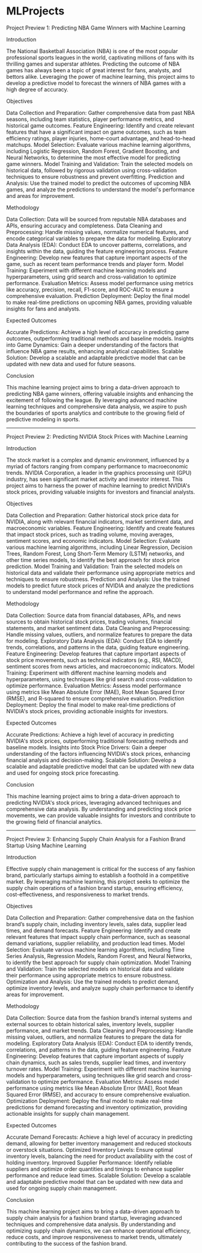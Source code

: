 # MLProjects
Project Preview 1: Predicting NBA Game Winners with Machine Learning

Introduction

The National Basketball Association (NBA) is one of the most popular professional sports leagues in the world, captivating millions of fans with its thrilling games and superstar athletes. Predicting the outcome of NBA games has always been a topic of great interest for fans, analysts, and bettors alike. Leveraging the power of machine learning, this project aims to develop a predictive model to forecast the winners of NBA games with a high degree of accuracy.

Objectives

Data Collection and Preparation: Gather comprehensive data from past NBA seasons, including team statistics, player performance metrics, and historical game outcomes.
Feature Engineering: Identify and create relevant features that have a significant impact on game outcomes, such as team efficiency ratings, player injuries, home-court advantage, and head-to-head matchups.
Model Selection: Evaluate various machine learning algorithms, including Logistic Regression, Random Forest, Gradient Boosting, and Neural Networks, to determine the most effective model for predicting game winners.
Model Training and Validation: Train the selected models on historical data, followed by rigorous validation using cross-validation techniques to ensure robustness and prevent overfitting.
Prediction and Analysis: Use the trained model to predict the outcomes of upcoming NBA games, and analyze the predictions to understand the model's performance and areas for improvement.

Methodology

Data Collection: Data will be sourced from reputable NBA databases and APIs, ensuring accuracy and completeness.
Data Cleaning and Preprocessing: Handle missing values, normalize numerical features, and encode categorical variables to prepare the data for modeling.
Exploratory Data Analysis (EDA): Conduct EDA to uncover patterns, correlations, and insights within the data, guiding the feature engineering process.
Feature Engineering: Develop new features that capture important aspects of the game, such as recent team performance trends and player form.
Model Training: Experiment with different machine learning models and hyperparameters, using grid search and cross-validation to optimize performance.
Evaluation Metrics: Assess model performance using metrics like accuracy, precision, recall, F1-score, and ROC-AUC to ensure a comprehensive evaluation.
Prediction Deployment: Deploy the final model to make real-time predictions on upcoming NBA games, providing valuable insights for fans and analysts.

Expected Outcomes

Accurate Predictions: Achieve a high level of accuracy in predicting game outcomes, outperforming traditional methods and baseline models.
Insights into Game Dynamics: Gain a deeper understanding of the factors that influence NBA game results, enhancing analytical capabilities.
Scalable Solution: Develop a scalable and adaptable predictive model that can be updated with new data and used for future seasons.

Conclusion

This machine learning project aims to bring a data-driven approach to predicting NBA game winners, offering valuable insights and enhancing the excitement of following the league. By leveraging advanced machine learning techniques and comprehensive data analysis, we aspire to push the boundaries of sports analytics and contribute to the growing field of predictive modeling in sports.


---------------------------------------------------------------------------------------------------------------------------------------------------------------


Project Preview 2: Predicting NVIDIA Stock Prices with Machine Learning

Introduction

The stock market is a complex and dynamic environment, influenced by a myriad of factors ranging from company performance to macroeconomic trends. NVIDIA Corporation, a leader in the graphics processing unit (GPU) industry, has seen significant market activity and investor interest. This project aims to harness the power of machine learning to predict NVIDIA's stock prices, providing valuable insights for investors and financial analysts.

Objectives

Data Collection and Preparation: Gather historical stock price data for NVIDIA, along with relevant financial indicators, market sentiment data, and macroeconomic variables.
Feature Engineering: Identify and create features that impact stock prices, such as trading volume, moving averages, sentiment scores, and economic indicators.
Model Selection: Evaluate various machine learning algorithms, including Linear Regression, Decision Trees, Random Forest, Long Short-Term Memory (LSTM) networks, and other time series models, to identify the best approach for stock price prediction.
Model Training and Validation: Train the selected models on historical data and validate their performance using appropriate metrics and techniques to ensure robustness.
Prediction and Analysis: Use the trained models to predict future stock prices of NVIDIA and analyze the predictions to understand model performance and refine the approach.

Methodology

Data Collection: Source data from financial databases, APIs, and news sources to obtain historical stock prices, trading volumes, financial statements, and market sentiment data.
Data Cleaning and Preprocessing: Handle missing values, outliers, and normalize features to prepare the data for modeling.
Exploratory Data Analysis (EDA): Conduct EDA to identify trends, correlations, and patterns in the data, guiding feature engineering.
Feature Engineering: Develop features that capture important aspects of stock price movements, such as technical indicators (e.g., RSI, MACD), sentiment scores from news articles, and macroeconomic indicators.
Model Training: Experiment with different machine learning models and hyperparameters, using techniques like grid search and cross-validation to optimize performance.
Evaluation Metrics: Assess model performance using metrics like Mean Absolute Error (MAE), Root Mean Squared Error (RMSE), and R-squared to ensure comprehensive evaluation.
Prediction Deployment: Deploy the final model to make real-time predictions of NVIDIA's stock prices, providing actionable insights for investors.

Expected Outcomes

Accurate Predictions: Achieve a high level of accuracy in predicting NVIDIA's stock prices, outperforming traditional forecasting methods and baseline models.
Insights into Stock Price Drivers: Gain a deeper understanding of the factors influencing NVIDIA's stock prices, enhancing financial analysis and decision-making.
Scalable Solution: Develop a scalable and adaptable predictive model that can be updated with new data and used for ongoing stock price forecasting.

Conclusion

This machine learning project aims to bring a data-driven approach to predicting NVIDIA's stock prices, leveraging advanced techniques and comprehensive data analysis. By understanding and predicting stock price movements, we can provide valuable insights for investors and contribute to the growing field of financial analytics.


---------------------------------------------------------------------------------------------------------------------------------------------------------

Project Preview 3: Enhancing Supply Chain Analysis for a Fashion Brand Startup Using Machine Learning

Introduction

Effective supply chain management is critical for the success of any fashion brand, particularly startups aiming to establish a foothold in a competitive market. By leveraging machine learning, this project seeks to optimize the supply chain operations of a fashion brand startup, ensuring efficiency, cost-effectiveness, and responsiveness to market trends.

Objectives

Data Collection and Preparation: Gather comprehensive data on the fashion brand’s supply chain, including inventory levels, sales data, supplier lead times, and demand forecasts.
Feature Engineering: Identify and create relevant features that impact supply chain performance, such as seasonal demand variations, supplier reliability, and production lead times.
Model Selection: Evaluate various machine learning algorithms, including Time Series Analysis, Regression Models, Random Forest, and Neural Networks, to identify the best approach for supply chain optimization.
Model Training and Validation: Train the selected models on historical data and validate their performance using appropriate metrics to ensure robustness.
Optimization and Analysis: Use the trained models to predict demand, optimize inventory levels, and analyze supply chain performance to identify areas for improvement.

Methodology

Data Collection: Source data from the fashion brand’s internal systems and external sources to obtain historical sales, inventory levels, supplier performance, and market trends.
Data Cleaning and Preprocessing: Handle missing values, outliers, and normalize features to prepare the data for modeling.
Exploratory Data Analysis (EDA): Conduct EDA to identify trends, correlations, and patterns in the data, guiding feature engineering.
Feature Engineering: Develop features that capture important aspects of supply chain dynamics, such as sales trends, supplier lead times, and inventory turnover rates.
Model Training: Experiment with different machine learning models and hyperparameters, using techniques like grid search and cross-validation to optimize performance.
Evaluation Metrics: Assess model performance using metrics like Mean Absolute Error (MAE), Root Mean Squared Error (RMSE), and accuracy to ensure comprehensive evaluation.
Optimization Deployment: Deploy the final model to make real-time predictions for demand forecasting and inventory optimization, providing actionable insights for supply chain management.

Expected Outcomes

Accurate Demand Forecasts: Achieve a high level of accuracy in predicting demand, allowing for better inventory management and reduced stockouts or overstock situations.
Optimized Inventory Levels: Ensure optimal inventory levels, balancing the need for product availability with the cost of holding inventory.
Improved Supplier Performance: Identify reliable suppliers and optimize order quantities and timings to enhance supplier performance and reduce lead times.
Scalable Solution: Develop a scalable and adaptable predictive model that can be updated with new data and used for ongoing supply chain management.

Conclusion

This machine learning project aims to bring a data-driven approach to supply chain analysis for a fashion brand startup, leveraging advanced techniques and comprehensive data analysis. By understanding and optimizing supply chain dynamics, we can enhance operational efficiency, reduce costs, and improve responsiveness to market trends, ultimately contributing to the success of the fashion brand.


